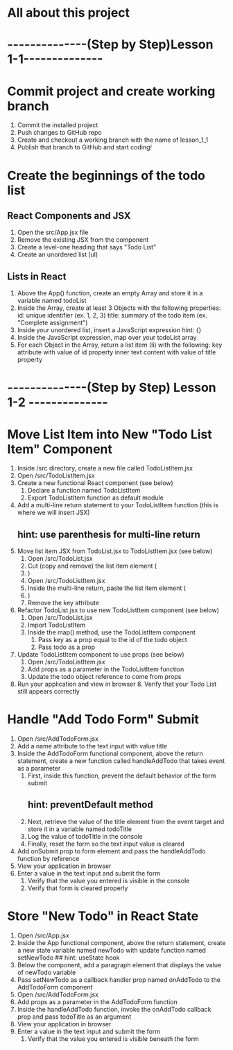 # All about this project 

# --------------(Step by Step)Lesson 1-1--------------
# Commit project and create working branch
  1. Commit the installed project
  2. Push changes to GitHub repo
  3. Create and checkout a working branch with the name of lesson_1_1
  4. Publish that branch to GitHub and start coding!

# Create the beginnings of the todo list

## React Components and JSX
  1. Open the src/App.jsx file
  2. Remove the existing JSX from the component
  3. Create a level-one heading that says "Todo List"
  4. Create an unordered list (ul)

## Lists in React
  1. Above the App() function, create an empty Array and store it in a variable named todoList
  2. Inside the Array, create at least 3 Objects with the following properties:
      id: unique identifier (ex. 1, 2, 3)
      title: summary of the todo item (ex. "Complete assignment")
  3. Inside your unordered list, insert a JavaScript expression
      hint: {}
  4. Inside the JavaScript expression, map over your todoList array
  5. For each Object in the Array, return a list item (li) with the following:
      key attribute with value of id property
      inner text content with value of title property

# --------------(Step by Step) Lesson 1-2 --------------

# Move List Item into New "Todo List Item" Component
  1. Inside /src directory, create a new file called TodoListItem.jsx
  2. Open /src/TodoListItem.jsx
  3. Create a new functional React component (see below)
      1. Declare a function named TodoListItem
      2. Export TodoListItem function as default module
  4. Add a multi-line return statement to your TodoListItem function (this is where we will insert JSX)
      ## hint: use parenthesis for multi-line return
  5. Move list item JSX from TodoList.jsx to TodoListItem.jsx (see below)
      1. Open /src/TodoList.jsx
      2. Cut (copy and remove) the list item element (<li>)
      3. Open /src/TodoListItem.jsx
      4. Inside the multi-line return, paste the list item element (<li>)
      5. Remove the key attribute
  6. Refactor TodoList.jsx to use new TodoListItem component (see below)
      1. Open /src/TodoList.jsx
      2. Import TodoListItem
      3. Inside the map() method, use the TodoListItem component
          1. Pass key as a prop equal to the id of the todo object
          2. Pass todo as a prop
  7. Update TodoListItem component to use props (see below)
      1. Open /src/TodoListItem.jsx
      2. Add props as a parameter in the TodoListItem function
      3. Update the todo object reference to come from props
  8. Run your application and view in browser
      8. Verify that your Todo List still appears correctly


# Handle "Add Todo Form" Submit
  1. Open /src/AddTodoForm.jsx
  2. Add a name attribute to the text input with value title
  3. Inside the AddTodoForm functional component, above the return statement, create a new function called handleAddTodo that takes event as a parameter
      1. First, inside this function, prevent the default behavior of the form submit
          ## hint: preventDefault method
      2. Next, retrieve the value of the title element from the event target and store it in a variable named todoTitle
      3. Log the value of todoTitle in the console
      4. Finally, reset the form so the text input value is cleared
  4. Add onSubmit prop to form element and pass the handleAddTodo function by reference
  5. View your application in browser
  6. Enter a value in the text input and submit the form
      1. Verify that the value you entered is visible in the console
      2. Verify that form is cleared properly


# Store "New Todo" in React State
  1. Open /src/App.jsx
  2. Inside the App functional component, above the return statement, create a new state variable named newTodo with update function named setNewTodo
    ## hint: useState hook
  3. Below the <AddTodoForm /> component, add a paragraph element that displays the value of newTodo variable
  4. Pass setNewTodo as a callback handler prop named onAddTodo to the AddTodoForm component
  5. Open /src/AddTodoForm.jsx
  6. Add props as a parameter in the AddTodoForm function
  7. Inside the handleAddTodo function, invoke the onAddTodo callback prop and pass todoTitle as an argument
  8. View your application in browser
  9. Enter a value in the text input and submit the form
      1. Verify that the value you entered is visible beneath the form